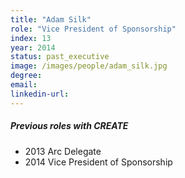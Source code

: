 ```yaml
---
title: "Adam Silk"
role: "Vice President of Sponsorship"
index: 13
year: 2014
status: past_executive
image: /images/people/adam_silk.jpg
degree:
email:
linkedin-url:
---
```

##### Previous roles with CREATE

- 2013 Arc Delegate
- 2014 Vice President of Sponsorship

